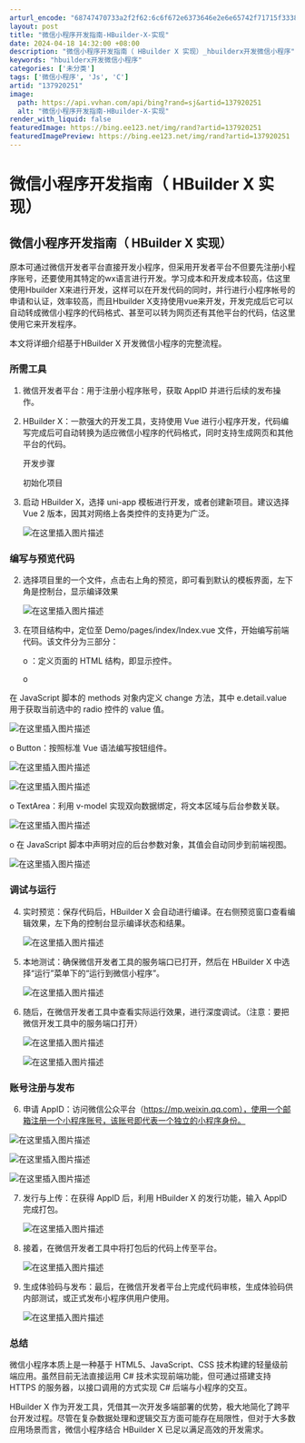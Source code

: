 ```yaml
---
arturl_encode: "68747470733a2f2f62:6c6f672e6373646e2e6e65742f71715f33383932323933322f:61727469636c652f64657461696c732f313337393230323531"
layout: post
title: "微信小程序开发指南-HBuilder-X-实现"
date: 2024-04-18 14:32:00 +08:00
description: "微信小程序开发指南（ HBuilder X 实现）_hbuilderx开发微信小程序"
keywords: "hbuilderx开发微信小程序"
categories: ['未分类']
tags: ['微信小程序', 'Js', 'C']
artid: "137920251"
image:
  path: https://api.vvhan.com/api/bing?rand=sj&artid=137920251
  alt: "微信小程序开发指南-HBuilder-X-实现"
render_with_liquid: false
featuredImage: https://bing.ee123.net/img/rand?artid=137920251
featuredImagePreview: https://bing.ee123.net/img/rand?artid=137920251
---
```


# 微信小程序开发指南（ HBuilder X 实现）

## 微信小程序开发指南（ HBuilder X 实现）

原本可通过微信开发者平台直接开发小程序，但采用开发者平台不但要先注册小程序账号，还要使用其特定的wx语言进行开发。学习成本和开发成本较高，估这里使用Hbuilder X来进行开发，这样可以在开发代码的同时，并行进行小程序帐号的申请和认证，效率较高，而且Hbuilder X支持使用vue来开发，开发完成后它可以自动转成微信小程序的代码格式、甚至可以转为网页还有其他平台的代码，估这里使用它来开发程序。
  
本文将详细介绍基于HBuilder X 开发微信小程序的完整流程。

### 所需工具

1. 微信开发者平台：用于注册小程序账号，获取 AppID 并进行后续的发布操作。
2. HBuilder X：一款强大的开发工具，支持使用 Vue 进行小程序开发，代码编写完成后可自动转换为适应微信小程序的代码格式，同时支持生成网页和其他平台的代码。
     
   开发步骤
     
   初始化项目
3. 启动 HBuilder X，选择 uni-app 模板进行开发，或者创建新项目。建议选择 Vue 2 版本，因其对网络上各类控件的支持更为广泛。
     
   ![在这里插入图片描述](https://i-blog.csdnimg.cn/blog_migrate/a8f8b349254a6753b3cfdca7174ce3c2.png)

### 编写与预览代码

2. 选择项目里的一个文件，点击右上角的预览，即可看到默认的模板界面，左下角是控制台，显示编译效果
     
   ![在这里插入图片描述](https://i-blog.csdnimg.cn/blog_migrate/4bbb9c838ee7c4cbbc3048189ca24607.png)
3. 在项目结构中，定位至 Demo/pages/index/Index.vue 文件，开始编写前端代码。该文件分为三部分：
     
   o ：定义页面的 HTML 结构，即显示控件。
     
   o

在 JavaScript 脚本的 methods 对象内定义 change 方法，其中 e.detail.value 用于获取当前选中的 radio 控件的 value 值。
  
![在这里插入图片描述](https://i-blog.csdnimg.cn/blog_migrate/ad91f60f7a65247e33a9bdfadc0cac51.png)

o Button：按照标准 Vue 语法编写按钮组件。
  
![在这里插入图片描述](https://i-blog.csdnimg.cn/blog_migrate/d8b14b6b7f84aca8e264a8b4ffcc78fa.png)
  
![在这里插入图片描述](https://i-blog.csdnimg.cn/blog_migrate/790113d1fd8d43eccbaa86fda29d83c7.png)

o TextArea：利用 v-model 实现双向数据绑定，将文本区域与后台参数关联。
  
![在这里插入图片描述](https://i-blog.csdnimg.cn/blog_migrate/65663487ed00f5ec85fc9c1770ab9e01.png)

o 在 JavaScript 脚本中声明对应的后台参数对象，其值会自动同步到前端视图。
  
![在这里插入图片描述](https://i-blog.csdnimg.cn/blog_migrate/9105d1a6ac8cbacb4bc5bf056a3b6ac7.png)

### 调试与运行

4. 实时预览：保存代码后，HBuilder X 会自动进行编译。在右侧预览窗口查看编辑效果，左下角的控制台显示编译状态和结果。
     
   ![在这里插入图片描述](https://i-blog.csdnimg.cn/blog_migrate/0e924fca8e16def89eaaa48a5884ea98.png)
5. 本地测试：确保微信开发者工具的服务端口已打开，然后在 HBuilder X 中选择“运行”菜单下的“运行到微信小程序”。
     
   ![在这里插入图片描述](https://i-blog.csdnimg.cn/blog_migrate/4c3b1b22bad9ba5f0bd0f5380513d414.png)
6. 随后，在微信开发者工具中查看实际运行效果，进行深度调试。（注意：要把微信开发工具中的服务端口打开）
     
   ![在这里插入图片描述](https://i-blog.csdnimg.cn/blog_migrate/6c7093df17113392e982528c751c26d0.png)
     
   ![在这里插入图片描述](https://i-blog.csdnimg.cn/blog_migrate/9ad86b51d2d0ae22279c1bbea49d6d95.png)

### 账号注册与发布

6. 申请 AppID：访问微信公众平台（https://mp.weixin.qq.com），使用一个邮箱注册一个小程序账号，该账号即代表一个独立的小程序身份。

![在这里插入图片描述](https://i-blog.csdnimg.cn/blog_migrate/8a16a430922d010cdbb7601ef8f61193.png)
  
![在这里插入图片描述](https://i-blog.csdnimg.cn/blog_migrate/88f025d6ac7aff27277a3764c36250f9.png)
  
![在这里插入图片描述](https://i-blog.csdnimg.cn/blog_migrate/5205a46d29cf02af4d3a07d1e64858e4.png)

7. 发行与上传：在获得 AppID 后，利用 HBuilder X 的发行功能，输入 AppID 完成打包。
     
   ![在这里插入图片描述](https://i-blog.csdnimg.cn/blog_migrate/6c73f065027f40c44db4a8f647e69e9a.png)
8. 接着，在微信开发者工具中将打包后的代码上传至平台。
     
   ![在这里插入图片描述](https://i-blog.csdnimg.cn/blog_migrate/225b45b2a86b60f8764d45c63d066702.png)
9. 生成体验码与发布：最后，在微信开发者平台上完成代码审核，生成体验码供内部测试，或正式发布小程序供用户使用。
     
   ![在这里插入图片描述](https://i-blog.csdnimg.cn/blog_migrate/61c1d16e67f9413d5fdc840943649de5.png)

### 总结

微信小程序本质上是一种基于 HTML5、JavaScript、CSS 技术构建的轻量级前端应用。虽然目前无法直接运用 C# 技术实现前端功能，但可通过搭建支持 HTTPS 的服务器，以接口调用的方式实现 C# 后端与小程序的交互。
  
HBuilder X 作为开发工具，凭借其一次开发多端部署的优势，极大地简化了跨平台开发过程。尽管在复杂数据处理和逻辑交互方面可能存在局限性，但对于大多数应用场景而言，微信小程序结合 HBuilder X 已足以满足高效的开发需求。